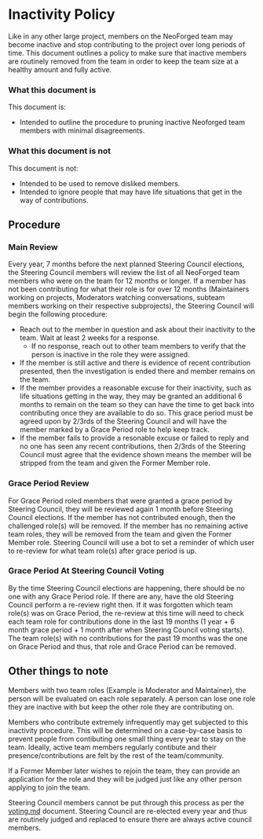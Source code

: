 # Inactivity Policy

Like in any other large project, members on the NeoForged team may become inactive and stop contributing to the project over long periods of time. This document outlines a policy to make sure that inactive members are routinely removed from the team in order to keep the team size at a healthy amount and fully active.

### What this document is

This document is:
 * Intended to outline the procedure to pruning inactive Neoforged team members with minimal disagreements.

### What this document is not

This document is not:
 * Intended to be used to remove disliked members.
 * Intended to ignore people that may have life situations that get in the way of contributions.

## Procedure

### Main Review

Every year, 7 months before the next planned Steering Council elections, the Steering Council members will review the list of all NeoForged team members who were on the team for 12 months or longer. If a member has not been contributing for what their role is for over 12 months (Maintainers working on projects, Moderators watching conversations, subteam members working on their respective subprojects), the Steering Council will begin the following procedure:

 * Reach out to the member in question and ask about their inactivity to the team. Wait at least 2 weeks for a response.
   * If no response, reach out to other team members to verify that the person is inactive in the role they were assigned.
 * If the member is still active and there is evidence of recent contribution presented, then the investigation is ended there and member remains on the team.
 * If the member provides a reasonable excuse for their inactivity, such as life situations getting in the way, they may be granted an additional 6 months to remain on the team so they can have the time to get back into contributing once they are available to do so. This grace period must be agreed upon by 2/3rds of the Steering Council and will have the member marked by a Grace Period role to help keep track.
 * If the member fails to provide a resonable excuse or failed to reply and no one has seen any recent contributions, then 2/3rds of the Steering Council must agree that the evidence shown means the member will be stripped from the team and given the Former Member role.

### Grace Period Review

For Grace Period roled members that were granted a grace period by Steering Council, they will be reviewed again 1 month before Steering Council elections. If the member has not contributed enough, then the challenged role(s) will be removed. If the member has no remaining active team roles, they will be removed from the team and given the Former Member role. Steering Council will use a bot to set a reminder of which user to re-review for what team role(s) after grace period is up.

### Grace Period At Steering Council Voting

By the time Steering Council elections are happening, there should be no one with any Grace Period role. If there are any, have the old Steering Council perform a re-review right then. If it was forgotten which team role(s) was on Grace Period, the re-review at this time will need to check each team role for contributions done in the last 19 months (1 year + 6 month grace period + 1 month after when Steering Council voting starts). The team role(s) with no contributions for the past 19 months was the one on Grace Period and thus, that role and Grace Period can be removed.

## Other things to note

Members with two team roles (Example is Moderator and Maintainer), the person will be evaluated on each role separately. A person can lose one role they are inactive with but keep the other role they are contributing on.

Members who contribute extremely infrequently may get subjected to this inactivity procedure. This will be determined on a case-by-case basis to prevent people from contibuting one small thing every year to stay on the team. Ideally, active team members regularly contibute and their presence/contributions are felt by the rest of the team/community.

If a Former Member later wishes to rejoin the team, they can provide an application for the role and they will be judged just like any other person applying to join the team. 

Steering Council members cannot be put through this process as per the [voting.md](voting.md) document. Steering Council are re-elected every year and thus are routinely judged and replaced to ensure there are always active council members.

